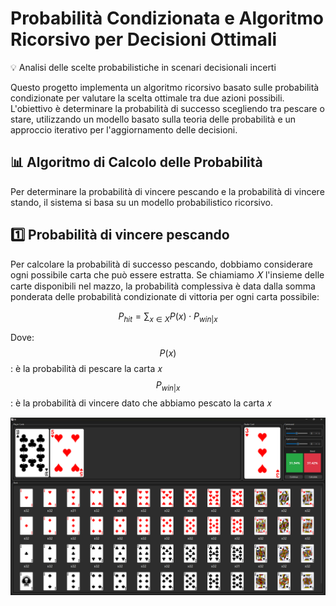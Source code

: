 # Probabilità Condizionata e Algoritmo Ricorsivo per Decisioni Ottimali

💡 Analisi delle scelte probabilistiche in scenari decisionali incerti

Questo progetto implementa un algoritmo ricorsivo basato sulle probabilità condizionate per valutare la scelta ottimale tra due azioni possibili. L'obiettivo è determinare la probabilità di successo scegliendo tra pescare o stare, utilizzando un modello basato sulla teoria delle probabilità e un approccio iterativo per l'aggiornamento delle decisioni.

## 📊 Algoritmo di Calcolo delle Probabilità

Per determinare la probabilità di vincere pescando e la probabilità di vincere stando, il sistema si basa su un modello probabilistico ricorsivo.

## 1️⃣ Probabilità di vincere pescando

Per calcolare la probabilità di successo pescando, dobbiamo considerare ogni possibile carta che può essere estratta. Se chiamiamo 
𝑋 l'insieme delle carte disponibili nel mazzo, la probabilità complessiva è data dalla somma ponderata delle probabilità condizionate di vittoria per ogni carta possibile:

$$
P_{hit} = \sum_{x \in X} P(x) \cdot P_{win | x}
$$

Dove:
$$ P(x) $$: è la probabilità di pescare la carta 𝑥
$$ P_{win | x} $$: è la probabilità di vincere dato che abbiamo pescato la carta 𝑥


![Alt text](Img/Gui.png)
